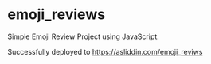 # emoji_reviews
Simple Emoji Review Project using JavaScript.

Successfully deployed to https://asliddin.com/emoji_reviws
